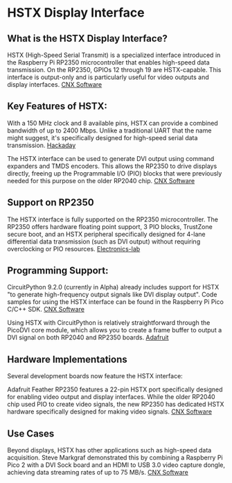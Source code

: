 # HSTX Display Interface

## What is the HSTX Display Interface?


HSTX (High-Speed Serial Transmit) is a specialized interface introduced in the Raspberry Pi RP2350 microcontroller that enables high-speed data transmission. On the RP2350, GPIOs 12 through 19 are HSTX-capable. This interface is output-only and is particularly useful for video outputs and display interfaces. [CNX Software](https://www.cnx-software.com/2024/08/15/raspberry-pi-rp2350-hstx-high-speed-serial-transmit-interface/)

## Key Features of HSTX:

With a 150 MHz clock and 8 available pins, HSTX can provide a combined bandwidth of up to 2400 Mbps. Unlike a traditional UART that the name might suggest, it's specifically designed for high-speed serial data transmission. [Hackaday](https://hackaday.com/2024/08/20/close-up-on-the-rp2350-hstx-peripheral/)

The HSTX interface can be used to generate DVI output using command expanders and TMDS encoders. This allows the RP2350 to drive displays directly, freeing up the Programmable I/O (PIO) blocks that were previously needed for this purpose on the older RP2040 chip. [CNX Software](https://www.cnx-software.com/2024/08/15/raspberry-pi-rp2350-hstx-high-speed-serial-transmit-interface/)

## Support on RP2350


The HSTX interface is fully supported on the RP2350 microcontroller. The RP2350 offers hardware floating point support, 3 PIO blocks, TrustZone secure boot, and an HSTX peripheral specifically designed for 4-lane differential data transmission (such as DVI output) without requiring overclocking or PIO resources. [Electronics-lab](https://www.electronics-lab.com/adafruit-feather-rp2350-development-board-with-raspberry-pi-rp2350a-mcu-and-22-pin-hstx-display-interface/)

## Programming Support:

CircuitPython 9.2.0 (currently in Alpha) already includes support for HSTX "to generate high-frequency output signals like DVI display output". Code samples for using the HSTX interface can be found in the Raspberry Pi Pico C/C++ SDK. [CNX Software](https://www.cnx-software.com/2024/08/15/raspberry-pi-rp2350-hstx-high-speed-serial-transmit-interface/)

Using HSTX with CircuitPython is relatively straightforward through the PicoDVI core module, which allows you to create a frame buffer to output a DVI signal on both RP2040 and RP2350 boards. [Adafruit](https://learn.adafruit.com/adafruit-metro-rp2350/hstx-display)

## Hardware Implementations


Several development boards now feature the HSTX interface:

Adafruit Feather RP2350 features a 22-pin HSTX port specifically designed for enabling video output and display interfaces. While the older RP2040 chip used PIO to create video signals, the new RP2350 has dedicated HSTX hardware specifically designed for making video signals. [CNX Software](https://www.cnx-software.com/2024/09/24/adafruit-feather-rp2350-board-with-hstx-port-enables-video-output-and-display-interfaces/)

## Use Cases


Beyond displays, HSTX has other applications such as high-speed data acquisition. Steve Markgraf demonstrated this by combining a Raspberry Pi Pico 2 with a DVI Sock board and an HDMI to USB 3.0 video capture dongle, achieving data streaming rates of up to 75 MB/s. [CNX Software](https://www.cnx-software.com/2024/11/19/high-speed-data-acquisition-raspberry-pi-pico-2-hstx-interface-cheaper-hdmi-to-usb-3-0-video-capture-dongle/)

